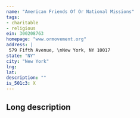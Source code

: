 ```yaml
---
name: "American Friends Of Or National Missions"
tags:
- charitable
- religious
ein: 300208763
homepage: "www.ormovement.org"
address: |
 579 Fifth Avenue, \nNew York, NY 10017
state: "NY"
city: "New York"
lng: 
lat: 
description: ""
is_501c3: X
---
```


## Long description


